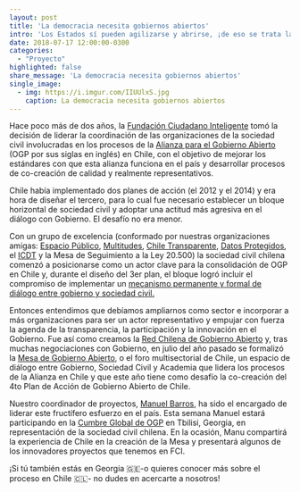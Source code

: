 ```yaml
---
layout: post
title: 'La democracia necesita gobiernos abiertos'
intro: 'Los Estados sí pueden agilizarse y abrirse, ¡de eso se trata la iniciativa Alianza para el Gobierno Abierto!'
date: 2018-07-17 12:00:00-0300
categories:
  - "Proyecto"
highlighted: false
share_message: 'La democracia necesita gobiernos abiertos'
single_image:
  - img: https://i.imgur.com/IIUUlxS.jpg
    caption: La democracia necesita gobiernos abiertos
---
```

Hace poco más de dos años, la [Fundación Ciudadano Inteligente](https://ciudadanointeligente.org/) tomó la decisión de liderar la coordinación de las organizaciones de la sociedad civil involucradas en los procesos de la [Alianza para el Gobierno Abierto](https://www.opengovpartnership.org/tag/alianza-de-gobierno-abierto) (OGP por sus siglas en inglés) en Chile, con el objetivo de mejorar los estándares con que esta alianza funciona en el país y desarrollar procesos de co-creación de calidad y realmente representativos.

Chile había implementado dos planes de acción (el 2012 y el 2014) y era hora de diseñar el tercero, para lo cual fue necesario establecer un bloque horizontal de sociedad civil y adoptar una actitud más agresiva en el diálogo con Gobierno. El desafío no era menor.

Con un grupo de excelencia (conformado por nuestras organizaciones amigas: [Espacio Público](https://www.espaciopublico.cl/), [Multitudes](https://www.fundacionmultitudes.org/), [Chile Transparente](http://www.chiletransparente.cl/), [Datos Protegidos](https://datosprotegidos.org/), el [ICDT](http://www.icdt.cl/) y la Mesa de Seguimiento a la Ley 20.500) la sociedad civil chilena comenzó a posicionarse como un actor clave para la consolidación de OGP en Chile y, durante el diseño del 3er plan, el bloque logró incluir el compromiso de implementar un [mecanismo permanente y formal de diálogo entre gobierno y sociedad civil.](https://www.opengovpartnership.org/stories/foros-multisectoriales-colaboraci-n-elemento-central-de-la-alianza-para-el-gobierno-abierto)

Entonces entendimos que debíamos ampliarnos como sector e incorporar a más organizaciones para ser un actor representativo y empujar con fuerza la agenda de la transparencia, la participación y la innovación en el Gobierno. Fue así como creamos la [Red Chilena de Gobierno Abierto](https://twitter.com/redchilega) y, tras muchas negociaciones con Gobierno, en julio del año pasado se formalizó la [Mesa de Gobierno Abierto](http://www.ogp.gob.cl/es/mesa-de-trabajo/), o el foro multisectorial de Chile, un espacio de diálogo entre Gobierno, Sociedad Civil y Academia que lidera los procesos de la Alianza en Chile y que este año tiene como desafío la co-creación del 4to Plan de Acción de Gobierno Abierto de Chile.

Nuestro coordinador de proyectos, [Manuel Barros](https://twitter.com/manuelbarrosr), ha sido el encargado de liderar este fructífero esfuerzo en el país. Esta semana Manuel estará participando en la [Cumbre Global de OGP](https://www.opengovpartnership.org/events/ogp-global-summit-2018-tbilisi) en Tbilisi, Georgia, en representación de la sociedad civil chilena. En la ocasión, Manu compartirá la experiencia de Chile en la creación de la Mesa y presentará algunos de los innovadores proyectos que tenemos en FCI.

¡Si tú también estás en Georgia 🇬🇪-o quieres conocer más sobre el proceso en Chile 🇨🇱- no dudes en acercarte a nosotros!
